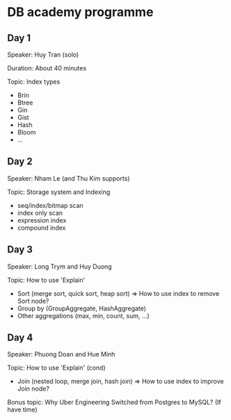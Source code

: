 # DB academy programme

## Day 1

Speaker: Huy Tran (solo)

Duration: About 40 minutes

Topic: Index types
+ Brin
+ Btree
+ Gin
+ Gist
+ Hash
+ Bloom
+ ...

## Day 2

Speaker: Nham Le (and Thu Kim supports)

Topic: Storage system and Indexing
+ seq/index/bitmap scan
+ index only scan
+ expression index
+ compound index

## Day 3

Speaker: Long Trym and Huy Duong

Topic: How to use 'Explain'
+ Sort (merge sort, quick sort, heap sort)
  => How to use index to remove Sort node?
+ Group by (GroupAggregate, HashAggregate)
+ Other aggregations (max, min, count, sum, ...)

## Day 4

Speaker: Phuong Doan and Hue Minh

Topic: How to use 'Explain' (cond)
+ Join (nested loop, merge join, hash join)
  => How to use index to improve Join node?

Bonus topic: Why Uber Engineering Switched from Postgres to MySQL? (If have time)
